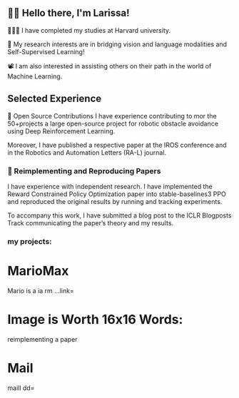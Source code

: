 ## 👋🏼 Hello there, I'm Larissa!

👨🏻‍💻 I have completed my studies at Harvard university.

🔬 My research interests are in bridging vision and language modalities and Self-Supervised Learning!

📽️ I am also interested in assisting others on their path in the world of Machine Learning.
## Selected Experience

🤖 Open Source Contributions
I have experience contributing to mor the 50+projects a large open-source project for robotic obstacle avoidance using Deep Reinforcement Learning.

Moreover, I have published a respective paper at the IROS conference and in the Robotics and Automation Letters (RA-L) journal.

### 📜 Reimplementing and Reproducing Papers

I have experience with independent research. I have implemented the Reward Constrained Policy Optimization paper into stable-baselines3 PPO and reproduced the original results by running and tracking experiments.

To accompany this work, I have submitted a blog post to the ICLR Blogposts Track communicating the paper’s theory and my results.

### my projects:

# MarioMax
Mario is a ia rm ...link=

# Image is Worth 16x16 Words:
reimplementing a paper

# Mail

maill dd=


